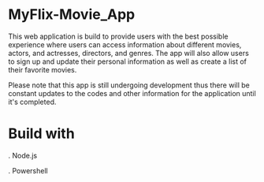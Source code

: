 # MyFlix-Movie_App
 This web application is build to provide users with the best possible experience where users can access information about different movies, actors, and actresses, directors, and genres. The app will also allow users to sign up and update their personal information as well as create a list of their favorite movies. 

 Please note that this app is still undergoing development thus there will be constant updates to the codes and other information for the application until it's completed.

 # Build with 
 . Node.js 

 . Powershell
